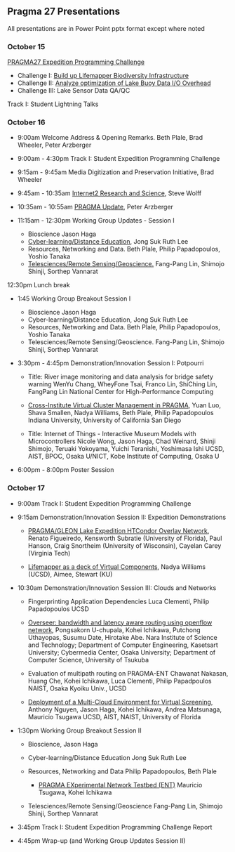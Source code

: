 ## Pragma 27 Presentations

All presentations are in Power Point pptx format except where noted

### October 15

[PRAGMA27 Expedition Programming Challenge][13]

* Challenge I: [Build up Lifemapper Biodiversity Infrastructure][11]
* Challenge II: [Analyze optimization of Lake Buoy Data I/O Overhead][12]
* Challenge III: Lake Sensor Data QA/QC

Track I: Student Lightning Talks


### October 16

* 9:00am  Welcome Address & Opening Remarks. Beth Plale, Brad Wheeler, Peter Arzberger
* 9:00am - 4:30pm Track I: Student Expedition Programming Challenge 
* 9:15am - 9:45am Media Digitization and Preservation Initiative, Brad Wheeler
* 9:45am - 10:35am [Internet2 Research and Science][1], Steve Wolff
* 10:35am - 10:55am [PRAGMA Update][2], Peter Arzberger
* 11:15am - 12:30pm Working Group Updates - Session I

    * Bioscience Jason Haga
    * [Cyber-learning/Distance Education][5], Jong Suk Ruth Lee
    * Resources, Networking and Data. Beth Plale, Philip Papadopoulos, Yoshio Tanaka
    * [Telesciences/Remote Sensing/Geoscience.][4] Fang-Pang Lin, Shimojo Shinji, Sorthep Vannarat

12:30pm Lunch break

* 1:45 Working Group Breakout Session I 

    * Bioscience Jason Haga
    * Cyber-learning/Distance Education, Jong Suk Ruth Lee
    * Resources, Networking and Data. Beth Plale, Philip Papadopoulos, Yoshio Tanaka
    * Telesciences/Remote Sensing/Geoscience. Fang-Pang Lin, Shimojo Shinji, Sorthep Vannarat

* 3:30pm - 4:45pm Demonstration/Innovation Session I: Potpourri 

    * Title:  River image monitoring and data analysis for bridge safety warning
	  WenYu Chang, WheyFone Tsai, Franco Lin, ShiChing Lin, FangPang Lin
	  National Center for High-Performance Computing

	* [Cross-Institute Virtual Cluster Management in PRAGMA][3],
	  Yuan Luo, Shava Smallen, Nadya Williams, Beth Plale, Philip Papadopoulos
	  Indiana University, University of California San Diego

	* Title:  Internet of Things - Interactive Museum Models with Microcontrollers
	  Nicole Wong, Jason Haga, Chad Weinard, Shinji Shimojo, Teruaki Yokoyama,
	  Yuichi Teranishi, Yoshimasa Ishi
	  UCSD, AIST, BPOC, Osaka U/NICT, Kobe Institute of Computing, Osaka U

* 6:00pm - 8:00pm Poster Session 

### October 17

* 9:00am Track I: Student Expedition Programming Challenge 

* 9:15am Demonstration/Innovation Session II: Expedition Demonstrations 

    * [PRAGMA/GLEON Lake Expedition HTCondor Overlay Network][7],
      Renato Figueiredo, Kensworth Subratie (University of Florida), 
	  Paul Hanson, Craig Snortheim (University of Wisconsin),
      Cayelan Carey (Virginia Tech)

    * [Lifemapper as a deck of Virtual Components][6], Nadya Williams (UCSD), Aimee, Stewart (KU)

* 10:30am Demonstration/Innovation Session III: Clouds and Networks 

    * Fingerprinting Application Dependencies
      Luca Clementi, Philip Papadopoulos UCSD

    * [Overseer: bandwidth and latency aware routing using openflow network][8],
    Pongsakorn U-chupala, Kohei Ichikawa, Putchong Uthayopas, Susumu Date,
    Hirotake Abe. Nara Institute of Science and Technology; Department of Computer Engineering,
    Kasetsart University; Cybermedia Center, Osaka University; Department of
    Computer Science, University of Tsukuba

    * Evaluation of multipath routing on PRAGMA-ENT
    Chawanat Nakasan, Huang Che, Kohei Ichikawa, Luca Clementi, Philip Papadpoulos
    NAIST, Osaka Kyoiku Univ., UCSD

    * [Deployment of a Multi-Cloud Environment for Virtual Screening][9],
    Anthony Nguyen, Jason Haga, Kohei Ichikawa, Andrea Matsunaga, Mauricio Tsugawa
    UCSD, AIST, NAIST, University of Florida

* 1:30pm Working Group Breakout Session II 

   * Bioscience, Jason Haga
   * Cyber-learning/Distance Education Jong Suk Ruth Lee
   * Resources, Networking and Data Philip Papadopoulos, Beth Plale

       * [PRAGMA EXperimental Network Testbed (ENT)][10] Mauricio Tsugawa, Kohei Ichikawa

   * Telesciences/Remote Sensing/Geoscience Fang-Pang Lin, Shimojo Shinji, Sorthep Vannarat

* 3:45pm Track I: Student Expedition Programming Challenge Report

* 4:45pm Wrap-up (and Working Group Updates Session II)


[1]: presentations/october-16/internet2.pptx
[2]: presentations/october-16/pragma-update.pdf
[3]: presentations/october-16/pcc-demo.pptx
[4]: presentations/october-16/telescience-update.pptx
[5]: presentations/october-16/cyberlearning-update.pptx
[6]: presentations/october-17/lifemapper-demo.pptx
[7]: presentations/october-17/htcondor-overlay-demo.pdf  
[8]: presentations/october-17/overseer-demo.pdf
[9]: presentations/october-17/deployment-vm-docking.ppt
[10]: presentations/october-17/pragma-ent.pdf
[11]: presentations/october-15/challenge/gleon-programming-challenge.pptx  
[12]: presentations/october-15/challenge/lifemapper-challenge.pptx
[13]: http://pragma27.pragma-grid.net/dct/page/70006
